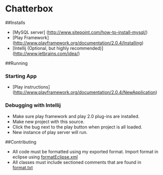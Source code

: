 Chatterbox
==============

##Installs

- [MySQL server] (http://www.sitepoint.com/how-to-install-mysql/)
- [Play Framework] (http://www.playframework.org/documentation/2.0.4/Installing)
- [Intellij (Optional, but highly recommended)] (http://www.jetbrains.com/idea/)


##Running

### Starting App

- [Play instructions] (http://www.playframework.org/documentation/2.0.4/NewApplication)

### Debugging with Intellij

- Make sure play framework and play 2.0 plug-ins are installed.
- Make new project with this source.
- Click the bug next to the play button when project is all loaded.
- New instance of play server will run.


##Contributing

- All code must be formatted using my exported format. Import format in eclipse using [formatEclipse.xml](Web-Chatterbox/blob/master/app/eclipseFormat.xml)
- All classes must include sectioned comments that are found in [format.txt](Web-Chatterbox/blob/master/app/format.txt)